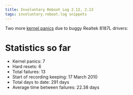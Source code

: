 ```yaml
---
title: Involuntary Reboot Log 2.12, 2.13
tags: involuntary.reboot.log snippets
---
```


Two more [kernel panics](/wiki/kernel_panics) due to buggy Realtek 8187L drivers:

# Statistics so far

-   Kernel panics: 7
-   Hard resets: 6
-   Total failures: 13
-   Start of recording keeping: 17 March 2010
-   Total days to date: 291 days
-   Average time between failures: 22.38 days

